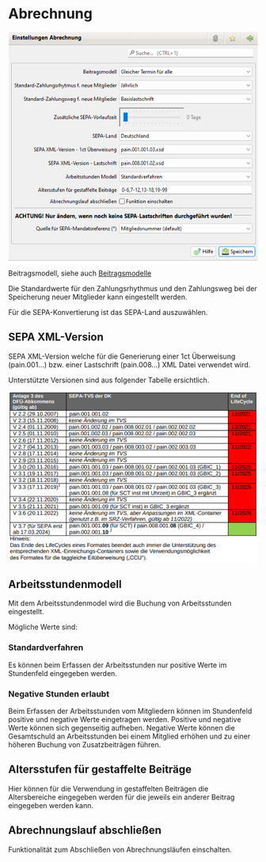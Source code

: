 # Abrechnung

![](img/Abrechnung.png)

Beitragsmodell, siehe auch [Beitragsmodelle](../../../allgemein/beitragsmodelle.md)

Die Standardwerte für den Zahlungsrhythmus und den Zahlungsweg bei der Speicherung neuer Mitglieder kann eingestellt werden.

Für die SEPA-Konvertierung ist das SEPA-Land auszuwählen.

## SEPA XML-Version

SEPA XML-Version welche für die Generierung einer 1ct Überweisung (pain.001...) bzw. einer Lastschrift (pain.008...) XML Datei verwendet wird.

Unterstützte Versionen sind aus folgender Tabelle ersichtlich.

![](img/SepaSupportedVersions.png)

## Arbeitsstundenmodell

Mit dem Arbeitsstundenmodel wird die Buchung von Arbeitsstunden eingestellt.

Mögliche Werte sind:

### Standardverfahren

Es können beim Erfassen der Arbeitsstunden nur positive Werte im Stundenfeld eingegeben werden.

### Negative Stunden erlaubt

Beim Erfassen der Arbeitsstunden vom Mitgliedern können im Stundenfeld positive und negative Werte eingetragen werden. Positive und negative Werte können sich gegenseitig aufheben. Negative Werte können die Gesamtschuld an Arbeitsstunden bei einem Mitglied erhöhen und zu einer höheren Buchung von Zusatzbeiträgen führen.

## Altersstufen für gestaffelte Beiträge

Hier können für die Verwendung in gestaffelten Beiträgen die Altersbereiche eingegeben werden für die jeweils ein anderer Beitrag eingegeben werden kann.

## Abrechnungslauf abschließen

Funktionalität zum Abschließen von Abrechnungsläufen einschalten.

